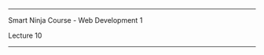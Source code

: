 *****************************************************************
Smart Ninja Course - Web Development 1

Lecture 10
*****************************************************************
